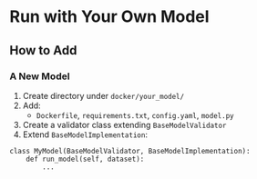 # Run with Your Own Model

## How to Add

### A New Model

1.  Create directory under `docker/your_model/`
2.  Add:
    -   `Dockerfile`, `requirements.txt`, `config.yaml`, `model.py`
3.  Create a validator class extending `BaseModelValidator`
4.  Extend `BaseModelImplementation`:
    

```
class MyModel(BaseModelValidator, BaseModelImplementation):
    def run_model(self, dataset):
        ...
```

